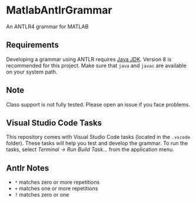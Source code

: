 # MatlabAntlrGrammar

An ANTLR4 grammar for MATLAB

## Requirements

Developing a grammar using ANTLR requires [Java JDK](https://www.oracle.com/technetwork/java/javase/downloads/index.html). Version 8 is recommended for this project. Make sure that `java` and `javac` are available on your system path.

## Note

Class support is not fully tested. Please open an issue if you face problems.

## Visual Studio Code Tasks

This repository comes with Visual Studio Code tasks (located in the `.vscode` folder). These tasks will help you test and develop the grammar. To run the tasks, select *Terminal -> Run Build Task...* from the application menu.

## Antlr Notes

* `*` matches zero or more repetitions
* `+` matches one or more repetitions
* `?` matches zero or one
